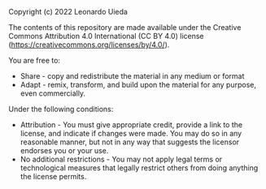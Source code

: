 Copyright (c) 2022 Leonardo Uieda

The contents of this repository are made available under the Creative Commons
Attribution 4.0 International (CC BY 4.0) license
(https://creativecommons.org/licenses/by/4.0/).

You are free to:

* Share - copy and redistribute the material in any medium or format
* Adapt - remix, transform, and build upon the material for any purpose, even
  commercially.

Under the following conditions:

* Attribution - You must give appropriate credit, provide a link to the
  license, and indicate if changes were made. You may do so in any reasonable
  manner, but not in any way that suggests the licensor endorses you or your
  use.
* No additional restrictions - You may not apply legal terms or technological
  measures that legally restrict others from doing anything the license
  permits.
